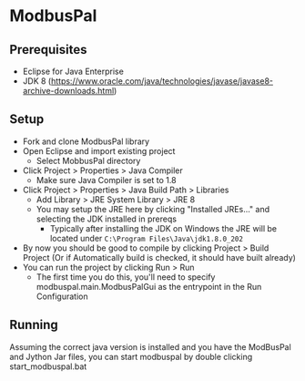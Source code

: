 # ModbusPal #

## Prerequisites ##

- Eclipse for Java Enterprise
- JDK 8 (https://www.oracle.com/java/technologies/javase/javase8-archive-downloads.html)

## Setup ##

* Fork and clone ModbusPal library
* Open Eclipse and import existing project
  - Select MobbusPal directory
* Click Project > Properties > Java Compiler
  - Make sure Java Compiler is set to 1.8
* Click Project > Properties > Java Build Path > Libraries
  - Add Library > JRE System Library > JRE 8
  - You may setup the JRE here by clicking "Installed JREs..." and selecting the JDK installed in prereqs
    - Typically after installing the JDK on Windows the JRE will be located under `C:\Program Files\Java\jdk1.8.0_202`
* By now you should be good to compile by clicking Project > Build Project (Or if Automatically build is checked, it should have built already)
* You can run the project by clicking Run > Run
  - The first time you do this, you'll need to specify modbuspal.main.ModbusPalGui as the entrypoint in the Run Configuration

## Running ##
Assuming the correct java version is installed and you have the ModBusPal and Jython Jar files, you can start modbuspal by double clicking start_modbuspal.bat
